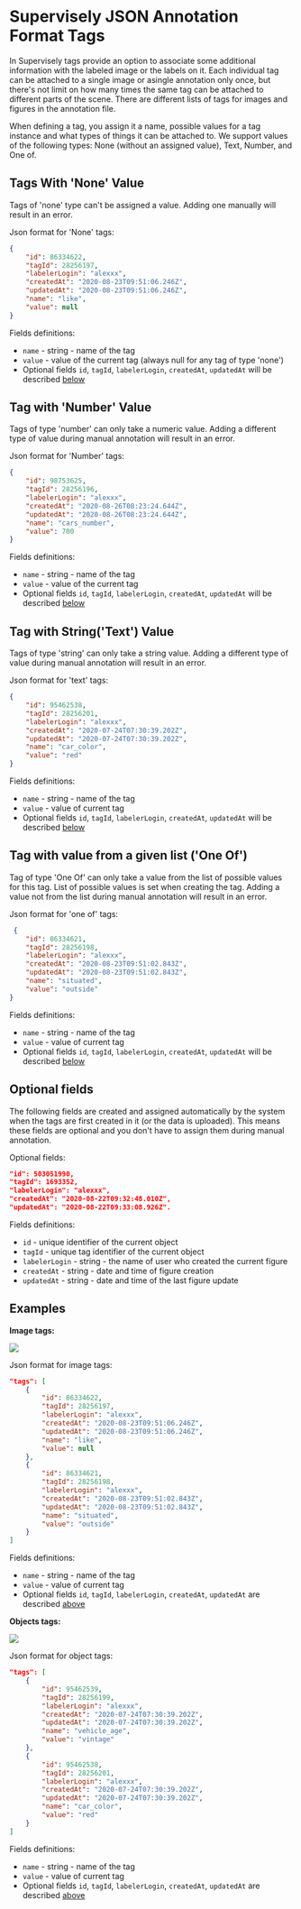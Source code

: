 # Supervisely JSON Annotation Format Tags

In Supervisely tags provide an option to associate some additional information with the labeled image or the labels on it. Each individual tag can be attached to a single image or asingle annotation only once, but there's not limit on how many times the same tag can be attached to different parts of the scene. There are different lists of tags for images and figures in the annotation file.

When defining a tag, you assign it a name, possible values for a tag instance and what types of things it can be attached to. We support values of the following types: None (without an assigned value), Text, Number, and One of. 

## Tags With 'None' Value 

Tags of 'none' type can't be assigned a value. Adding one manually will result in an error.

Json format for 'None' tags:

```json
{
    "id": 86334622,
    "tagId": 28256197,
    "labelerLogin": "alexxx",
    "createdAt": "2020-08-23T09:51:06.246Z",
    "updatedAt": "2020-08-23T09:51:06.246Z",
    "name": "like",
    "value": null
}
```

Fields definitions:

- `name` - string - name of the tag
- `value` - value of the current tag (always null for any tag of type 'none')
- Optional fields `id`, `tagId`, `labelerLogin`, `createdAt`, `updatedAt` will be described [below](x)

## Tag with 'Number' Value

Tags of type 'number' can only take a numeric value. Adding a different type of value during manual annotation will result in an error.

Json format for 'Number' tags:

```json
{
    "id": 98753625,
    "tagId": 28256196,
    "labelerLogin": "alexxx",
    "createdAt": "2020-08-26T08:23:24.644Z",
    "updatedAt": "2020-08-26T08:23:24.644Z",
    "name": "cars_number",
    "value": 700
}
```

Fields definitions:

- `name` - string - name of the tag
- `value` - value of the current tag
- Optional fields `id`, `tagId`, `labelerLogin`, `createdAt`, `updatedAt` will be described [below](x)

## Tag with String('Text') Value

Tags of type 'string' can only take a string value. Adding a different type of value during manual annotation will result in an error.

Json format for 'text' tags:

```json
{
    "id": 95462538,
    "tagId": 28256201,
    "labelerLogin": "alexxx",
    "createdAt": "2020-07-24T07:30:39.202Z",
    "updatedAt": "2020-07-24T07:30:39.202Z",
    "name": "car_color",
    "value": "red"
}
```

Fields definitions:

- `name` - string - name of the tag
- `value` - value of current tag
- Optional fields `id`, `tagId`, `labelerLogin`, `createdAt`, `updatedAt` will be described [below](x)

## Tag with value from a given list ('One Of')

Tag of type 'One Of' can only take a value from the list of possible values for this tag. List of possible values is set when creating the tag. Adding a value not from the list during manual annotation will result in an error.

Json format for 'one of' tags:

```json
 {
    "id": 86334621,
    "tagId": 28256198,
    "labelerLogin": "alexxx",
    "createdAt": "2020-08-23T09:51:02.843Z",
    "updatedAt": "2020-08-23T09:51:02.843Z",
    "name": "situated",
    "value": "outside"
}
```

Fields definitions:

- `name` - string - name of the tag
- `value` - value of current tag
- Optional fields `id`, `tagId`, `labelerLogin`, `createdAt`, `updatedAt` will be described [below](x)

## Optional fields

The following fields are created and assigned automatically by the system when the tags are first created in it (or the data is uploaded). This means these fields are optional and you don't have to assign them during manual annotation. 

Optional fields:

```json
"id": 503051990,
"tagId": 1693352,
"labelerLogin": "alexxx",
"createdAt": "2020-08-22T09:32:48.010Z",
"updatedAt": "2020-08-22T09:33:08.926Z".
```

Fields definitions:

- `id` - unique identifier of the current object
- `tagId` - unique tag identifier of the current object
- `labelerLogin` - string - the name of user who created the current figure
- `createdAt` - string - date and time of figure creation
- `updatedAt` - string - date and time of the last figure update


## Examples 

**Image tags:**

![](./figures_images/image_tags.png)

Json format for image tags:

```json
"tags": [
    {
        "id": 86334622,
        "tagId": 28256197,
        "labelerLogin": "alexxx",
        "createdAt": "2020-08-23T09:51:06.246Z",
        "updatedAt": "2020-08-23T09:51:06.246Z",
        "name": "like",
        "value": null
    },
    {
        "id": 86334621,
        "tagId": 28256198,
        "labelerLogin": "alexxx",
        "createdAt": "2020-08-23T09:51:02.843Z",
        "updatedAt": "2020-08-23T09:51:02.843Z",
        "name": "situated",
        "value": "outside"
    }
]
```

Fields definitions:

- `name` - string - name of the tag
- `value` - value of current tag
- Optional fields `id`, `tagId`, `labelerLogin`, `createdAt`, `updatedAt` are described [above](x)


**Objects tags:**

![](./figures_images/object_tags.png)

Json format for object tags:

```json
"tags": [
    {
        "id": 95462539,
        "tagId": 28256199,
        "labelerLogin": "alexxx",
        "createdAt": "2020-07-24T07:30:39.202Z",
        "updatedAt": "2020-07-24T07:30:39.202Z",
        "name": "vehicle_age",
        "value": "vintage"
    },
    {
        "id": 95462538,
        "tagId": 28256201,
        "labelerLogin": "alexxx",
        "createdAt": "2020-07-24T07:30:39.202Z",
        "updatedAt": "2020-07-24T07:30:39.202Z",
        "name": "car_color",
        "value": "red"
    }
]
```

Fields definitions:

- `name` - string - name of the tag
- `value` - value of current tag
- Optional fields `id`, `tagId`, `labelerLogin`, `createdAt`, `updatedAt` are described [above](x)
